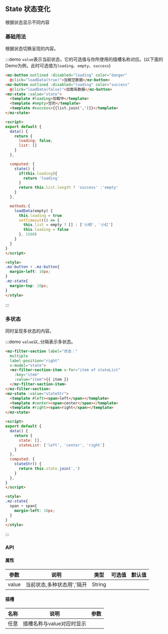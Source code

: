 ## State 状态变化

根据状态显示不同内容

### 基础用法

根据状态切换呈现的内容。

:::demo `value`表示当前状态，它的可选值与你所使用的插槽名称对应。(以下面的Demo为例，此时可选值为`loading`、`empty`、`success`)
```html
<mz-button outlined :disabled="loading" color="danger"
  @click="loadData(true)">加载空数据</mz-button>
<mz-button outlined :disabled="loading" color="success"
  @click="loadData(false)">加载有数据</mz-button>
<mz-state :value="state">
  <template #loading>加载中</template>
  <template #empty>空的</template>
  <template #success>{{list.join(',')}}</template>
</mz-state>

<script>
export default {
  data() {
    return {
      loading: false,
      list: []
    }
  },

  computed: {
    state() {
      if(this.loading){
        return 'loading'
      }
      return this.list.length ? 'success' :'empty'
    }
  },

  methods:{
    loadData(empty) {
      this.loading = true
      setTimeout(() => {
        this.list = empty ? [] : ['小明', '小红']
        this.loading = false 
      }, 1500)
    }
  }
}
</script>

<style>
.mz-button + .mz-button{
  margin-left: 10px;
}
.mz-state{
  margin-top: 10px;
}
</style>
```
:::

### 多状态

同时呈现多状态的内容。

:::demo `value`以`,`分隔表示多状态。
```html
<mz-filter-section label="状态："
  multiple
  label-position="right"
  v-model="state">
  <mz-filter-section-item v-for="item of stateList"
    :key="item"
    :value="item">{{ item }}
  </mz-filter-section-item>
</mz-filter-section>
<mz-state :value="stateStr">
  <template #left><span>left</span></template>
  <template #center><span>center</span></template>
  <template #right><span>right</span></template>
</mz-state>

<script>
export default {
  data() {
    return {
      state: [],
      stateList: ['left', 'center', 'right']
    }
  },
  computed: {
    stateStr() {
      return this.state.join(',')
    }
  },
}
</script>

<style>
.mz-state{
  span + span{
    margin-left: 10px;
  }
}
</style>
```
:::

### API

#### 属性
| 参数 | 说明 | 类型 | 可选值 |默认值|
| --- | --- | --- | --- | --- |
|value|当前状态,多种状态用','隔开|String|||

#### 插槽
| 名称 | 说明 | 参数 |
| --- | --- | --- |
|任意|插槽名称与value对应时显示||